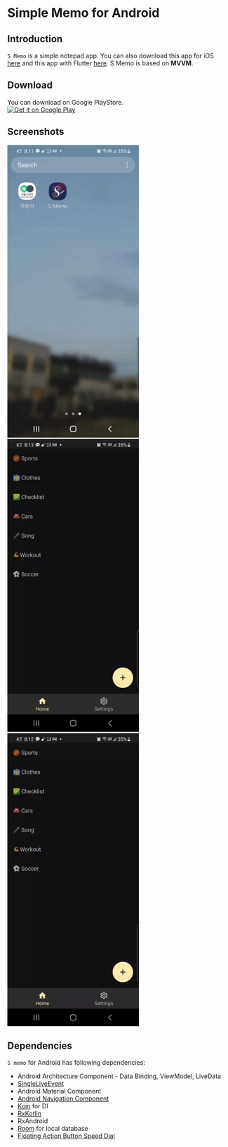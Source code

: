 # Simple Memo for Android

## Introduction
`S Memo` is a simple notepad app. You can also download this app for iOS [here](https://github.com/yologger/simple_memo_ios) and this app with Flutter [here](https://github.com/yologger/simple-memo-flutter). S Memo is based on **MVVM**.

## Download
You can download on Google PlayStore.
<br />
<a href='https://play.google.com/store/apps/details?id=com.yologger.simple_memo.alpha'><img alt='Get it on Google Play' src='https://play.google.com/intl/en_us/badges/static/images/badges/en_badge_web_generic.png' width="280"/></a>

## Screenshots
<img src="/imgs/create_post.gif" width="300">
<img src="/imgs/theme.gif" width="300">
<img src="/imgs/update.gif" width="300">

## Dependencies
`S memo` for Android has following dependencies:
* Android Architecture Component - Data Binding, ViewModel, LiveData
* [SingleLiveEvent](https://gist.github.com/JoaquimLey/17c9a6d6aaef404b8ffce6596a11c621)
* Android Material Component
* [Android Navigation Component](https://developer.android.com/guide/navigation/navigation-getting-started)
* [Koin](https://github.com/InsertKoinIO/koin) for DI
* [RxKotlin](hhttps://github.com/ReactiveX/RxKotlin)
* RxAndroid
* [Room](https://developer.android.com/training/data-storage/room?hl=ko) for local database
* [Floating Action Button Speed Dial](https://github.com/leinardi/FloatingActionButtonSpeedDial)